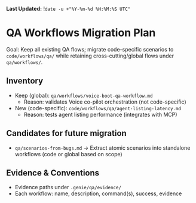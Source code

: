 **Last Updated:** !`date -u +"%Y-%m-%d %H:%M:%S UTC"`

# QA Workflows Migration Plan

Goal: Keep all existing QA flows; migrate code-specific scenarios to `code/workflows/qa/` while retaining cross-cutting/global flows under `qa/workflows/`.

## Inventory
- Keep (global): `qa/workflows/voice-boot-qa-workflow.md`
  - Reason: validates Voice co-pilot orchestration (not code-specific)
- New (code-specific): `code/workflows/qa/agent-listing-latency.md`
  - Reason: tests agent listing performance (integrates with MCP)

## Candidates for future migration
- `qa/scenarios-from-bugs.md` → Extract atomic scenarios into standalone workflows (code or global based on scope)

## Evidence & Conventions
- Evidence paths under `.genie/qa/evidence/`
- Each workflow: name, description, command(s), success, evidence

